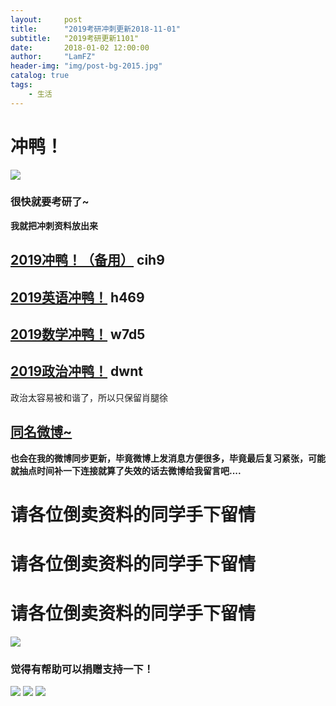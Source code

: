 ```yaml
---
layout:     post
title:      "2019考研冲刺更新2018-11-01"
subtitle:   "2019考研更新1101"
date:       2018-01-02 12:00:00
author:     "LamFZ"
header-img: "img/post-bg-2015.jpg"
catalog: true
tags:
    - 生活
---
```


# 冲鸭！

![](https://timgsa.baidu.com/timg?image&quality=80&size=b9999_10000&sec=1541047268944&di=b30d5b08e776d2f9c911ff9b41361b9a&imgtype=0&src=http%3A%2F%2Fpic.962.net%2Fup%2F2018-7%2F15317028516869413.jpg)

### 很快就要考研了~

**我就把冲刺资料放出来**

## [2019冲鸭！（备用）](https://pan.baidu.com/s/1s66dClHalsoR33RfZ9Hfwg) cih9 
## [2019英语冲鸭！](https://pan.baidu.com/s/1rp3E8HzCPVUHSntWDmu4bw) h469
## [2019数学冲鸭！](https://pan.baidu.com/s/1PRvQmLOoxAWRi96okp8v9g) w7d5 
## [2019政治冲鸭！](https://pan.baidu.com/s/1HbzAj2OHChKm_hu1MR61Ew)  dwnt

政治太容易被和谐了，所以只保留肖腿徐

## [同名微博~](https://weibo.com/u/2948168120)

**也会在我的微博同步更新，毕竟微博上发消息方便很多，毕竟最后复习紧张，可能就抽点时间补一下连接就算了失效的话去微博给我留言吧....**

# 请各位倒卖资料的同学手下留情
# 请各位倒卖资料的同学手下留情
# 请各位倒卖资料的同学手下留情

![](https://imgsa.baidu.com/forum/w%3D580/sign=77cb164db3096b6381195e583c328733/a388b744ebf81a4c2c823dabda2a6059242da658.jpg)

### 觉得有帮助可以捐赠支持一下！
![](https://timgsa.baidu.com/timg?image&quality=80&size=b9999_10000&sec=1514739195444&di=773936890dfe86fcf8a25b3db2384433&imgtype=0&src=http%3A%2F%2Fi.zeze.com%2Fattachment%2Fforum%2F201603%2F26%2F104839u04ctdk924k8pbdb.jpeg)
![](http://ww3.sinaimg.cn/large/0060lm7Tly1fnn9mknteij31kg0w3twx.jpg)
![](http://ww4.sinaimg.cn/large/0060lm7Tly1fn0b1zneraj30iz0lj75q.jpg)
